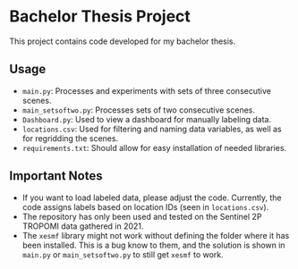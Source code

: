 # Bachelor Thesis Project

This project contains code developed for my bachelor thesis.

## Usage

- `main.py`: Processes and experiments with sets of three consecutive scenes.
- `main_setsoftwo.py`: Processes sets of two consecutive scenes.
- `Dashboard.py`: Used to view a dashboard for manually labeling data.
- `locations.csv`: Used for filtering and naming data variables, as well as for regridding the scenes.
- `requirements.txt`: Should allow for easy installation of needed libraries. 

## Important Notes

- If you want to load labeled data, please adjust the code. Currently, the code assigns labels based on location IDs (seen in `locations.csv`).
- The repository has only been used and tested on the Sentinel 2P TROPOMI data gathered in 2021.
- The `xesmf` library might not work without defining the folder where it has been installed. This is a bug know to them, and the solution is shown in `main.py` or `main_setsoftwo.py` to still get `xesmf` to work.